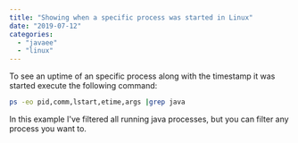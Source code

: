 ```yaml
---
title: "Showing when a specific process was started in Linux"
date: "2019-07-12"
categories: 
  - "javaee"
  - "linux"
---
```


To see an uptime of an specific process along with the timestamp it was started execute the following command:

```bash
ps -eo pid,comm,lstart,etime,args |grep java
```

In this example I've filtered all running java processes, but you can filter any process you want to.

